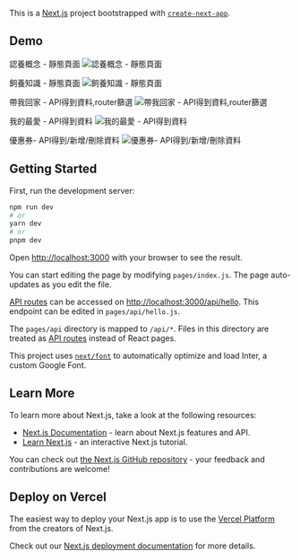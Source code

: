This is a [Next.js](https://nextjs.org/) project bootstrapped with [`create-next-app`](https://github.com/vercel/next.js/tree/canary/packages/create-next-app).

## Demo

認養概念 - 靜態頁面
![認養概念 - 靜態頁面](https://i.ibb.co/DfHCyCN/screencapture-localhost-3000-concept-2024-05-10-14-58-58.png)

飼養知識 - 靜態頁面
![飼養知識 - 靜態頁面](https://i.ibb.co/7WswThh/screencapture-localhost-3000-concept-care-info-2024-05-10-14-59-50.png)

帶我回家 - API得到資料,router篩選
![帶我回家 - API得到資料,router篩選](https://i.ibb.co/5cMwYh0/screencapture-localhost-3000-Adoption-2024-05-10-15-05-11.png)


我的最愛 - API得到資料
![我的最愛 - API得到資料](https://i.ibb.co/1LL1DBd/screencapture-localhost-3000-User-Page-2024-05-12-13-28-11.png)

優惠券- API得到/新增/刪除資料
![優惠券- API得到/新增/刪除資料](https://i.ibb.co/2WwJWTN/screencapture-localhost-3000-User-Page-2024-05-10-15-03-41.png)


## Getting Started

First, run the development server:

```bash
npm run dev
# or
yarn dev
# or
pnpm dev
```

Open [http://localhost:3000](http://localhost:3000) with your browser to see the result.

You can start editing the page by modifying `pages/index.js`. The page auto-updates as you edit the file.

[API routes](https://nextjs.org/docs/api-routes/introduction) can be accessed on [http://localhost:3000/api/hello](http://localhost:3000/api/hello). This endpoint can be edited in `pages/api/hello.js`.

The `pages/api` directory is mapped to `/api/*`. Files in this directory are treated as [API routes](https://nextjs.org/docs/api-routes/introduction) instead of React pages.

This project uses [`next/font`](https://nextjs.org/docs/basic-features/font-optimization) to automatically optimize and load Inter, a custom Google Font.

## Learn More

To learn more about Next.js, take a look at the following resources:

- [Next.js Documentation](https://nextjs.org/docs) - learn about Next.js features and API.
- [Learn Next.js](https://nextjs.org/learn) - an interactive Next.js tutorial.

You can check out [the Next.js GitHub repository](https://github.com/vercel/next.js/) - your feedback and contributions are welcome!

## Deploy on Vercel

The easiest way to deploy your Next.js app is to use the [Vercel Platform](https://vercel.com/new?utm_medium=default-template&filter=next.js&utm_source=create-next-app&utm_campaign=create-next-app-readme) from the creators of Next.js.

Check out our [Next.js deployment documentation](https://nextjs.org/docs/deployment) for more details.